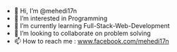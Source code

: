 - 👋 Hi, I’m @mehedi17n
- 👀 I’m interested in Programming
- 🌱 I’m currently learning Full-Stack-Web-Development
- 💞️ I’m looking to collaborate on problem solving
- 📫 How to reach me : www.facebook.com/mehedi17n

<!---
mehedi17n/mehedi17n is a ✨ special ✨ repository because its `README.md` (this file) appears on your GitHub profile.
You can click the Preview link to take a look at your changes.
--->
